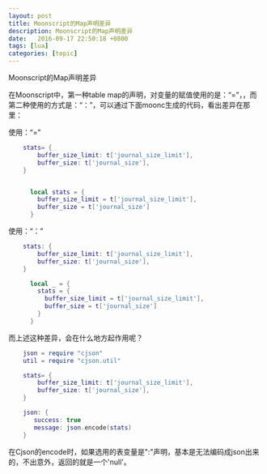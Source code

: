 ```yaml
---
layout: post
title: Moonscript的Map声明差异
description: Moonscript的Map声明差异
date:   2016-09-17 22:50:18 +0800 
tags: [lua]
categories: [topic]
---
```

Moonscript的Map声明差异

在Moonscript中，第一种table map的声明，对变量的赋值使用的是：“=”，，而第二种使用的方式是：“：”，可以通过下面moonc生成的代码，看出差异在那里：

使用：“=”
```lua
    stats= {
        buffer_size_limit: t['journal_size_limit'],
        buffer_size: t['journal_size'],
    }


      local stats = {
        buffer_size_limit = t['journal_size_limit'],
        buffer_size = t['journal_size']
      }
```


使用：“：”
```lua
    stats: {
        buffer_size_limit: t['journal_size_limit'],
        buffer_size: t['journal_size'],
    }

      local _ = {
        stats = {
          buffer_size_limit = t['journal_size_limit'],
          buffer_size = t['journal_size']
        }
      }
```

而上述这种差异，会在什么地方起作用呢？

```lua
    json = require "cjson"
    util = require "cjson.util"

    stats= {
        buffer_size_limit: t['journal_size_limit'],
        buffer_size: t['journal_size'],
    }

    json: {
       success: true
       message: json.encode(stats)
    }     
```
在Cjson的encode时，如果选用的表变量是":"声明，基本是无法编码成json出来的，不出意外，返回的就是一个'null'。